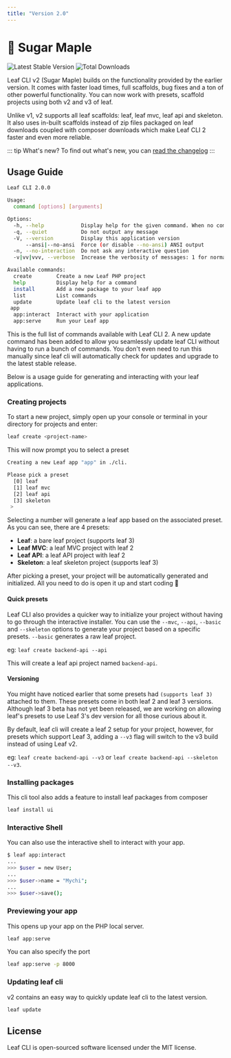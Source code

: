 ```yaml
---
title: "Version 2.0"
---
```


# 🍁 Sugar Maple

![Latest Stable Version](https://poser.pugx.org/leafs/cli/v/stable)
![Total Downloads](https://poser.pugx.org/leafs/cli/downloads)

Leaf CLI v2 (Sugar Maple) builds on the functionality provided by the earlier version. It comes with faster load times, full scaffolds, bug fixes and a ton of other powerful functionality. You can now work with presets, scaffold projects using both v2 and v3 of leaf.

Unlike v1, v2 supports all leaf scaffolds: leaf, leaf mvc, leaf api and skeleton. It also uses in-built scaffolds instead of zip files packaged on leaf downloads coupled with composer downloads which make Leaf CLI 2 faster and even more reliable.

::: tip What's new?
To find out what's new, you can [read the changelog](https://github.com/leafsphp/cli/releases/tag/v2.0.2)
:::

## Usage Guide

```sh
Leaf CLI 2.0.0

Usage:
  command [options] [arguments]

Options:
  -h, --help            Display help for the given command. When no command is given display help for the list command
  -q, --quiet           Do not output any message
  -V, --version         Display this application version
      --ansi|--no-ansi  Force (or disable --no-ansi) ANSI output
  -n, --no-interaction  Do not ask any interactive question
  -v|vv|vvv, --verbose  Increase the verbosity of messages: 1 for normal output, 2 for more verbose output and 3 for debug

Available commands:
  create        Create a new Leaf PHP project
  help          Display help for a command
  install       Add a new package to your leaf app
  list          List commands
  update        Update leaf cli to the latest version
 app
  app:interact  Interact with your application
  app:serve     Run your Leaf app
```

This is the full list of commands available with Leaf CLI 2. A new update command has been added to allow you seamlessly update leaf CLI without having to run a bunch of commands. You don't even need to run this manually since leaf cli will automatically check for updates and upgrade to the latest stable release.

Below is a usage guide for generating and interacting with your leaf applications.

### Creating projects

To start a new project, simply open up your console or terminal in your directory
for projects and enter:

```bash
leaf create <project-name>
```

This will now prompt you to select a preset <Badge text="New in v2" />

```sh
Creating a new Leaf app "app" in ./cli.

Please pick a preset 
  [0] leaf
  [1] leaf mvc
  [2] leaf api
  [3] skeleton
 > 
```

Selecting a number will generate a leaf app based on the associated preset. As you can see, there are 4 presets:

- **Leaf**: a bare leaf project (supports leaf 3)
- **Leaf MVC**: a leaf MVC project with leaf 2
- **Leaf API**: a leaf API project with leaf 2
- **Skeleton**: a leaf skeleton project (supports leaf 3)

After picking a preset, your project will be automatically generated and initialized. All you need to do is open it up and start coding 🚀

#### Quick presets

Leaf CLI also provides a quicker way to initialize your project without having to go through the interactive installer. You can use the `--mvc`, `--api`, `--basic` and `--skeleton` options to generate your project based on a specific presets. `--basic` generates a raw leaf project.

eg: `leaf create backend-api --api`

This will create a leaf api project named `backend-api`.

#### Versioning

You might have noticed earlier that some presets had `(supports leaf 3)` attached to them. These presets come in both leaf 2 and leaf 3 versions. Although leaf 3 beta has not yet been released, we are working on allowing leaf's presets to use Leaf 3's dev version for all those curious about it.

By default, leaf cli will create a leaf 2 setup for your project, however, for presets which support Leaf 3, adding a `--v3` flag will switch to the v3 build instead of using Leaf v2.

eg: `leaf create backend-api --v3` or `leaf create backend-api --skeleton --v3`.

### Installing packages

This cli tool also adds a feature to install leaf packages from composer

```bash
leaf install ui
```

### Interactive Shell

You can also use the interactive shell to interact with your app.

```bash
$ leaf app:interact
...
>>> $user = new User;
...
>>> $user->name = "Mychi";
...
>>> $user->save();
```

### Previewing your app

This opens up your app on the PHP local server.

```bash
leaf app:serve
```

You can also specify the port

```bash
leaf app:serve -p 8000
```

### Updating leaf cli

v2 contains an easy way to quickly update leaf cli to the latest version.

```bash
leaf update
```

## License

Leaf CLI is open-sourced software licensed under the MIT license.
